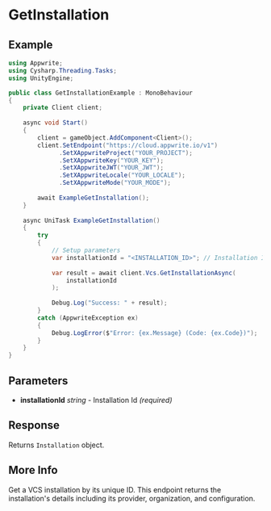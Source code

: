 # GetInstallation

## Example

```csharp
using Appwrite;
using Cysharp.Threading.Tasks;
using UnityEngine;

public class GetInstallationExample : MonoBehaviour
{
    private Client client;
    
    async void Start()
    {
        client = gameObject.AddComponent<Client>();
        client.SetEndpoint("https://cloud.appwrite.io/v1")
              .SetXAppwriteProject("YOUR_PROJECT");
              .SetXAppwriteKey("YOUR_KEY");
              .SetXAppwriteJWT("YOUR_JWT");
              .SetXAppwriteLocale("YOUR_LOCALE");
              .SetXAppwriteMode("YOUR_MODE");
        
        await ExampleGetInstallation();
    }
    
    async UniTask ExampleGetInstallation()
    {
        try
        {
            // Setup parameters
            var installationId = "<INSTALLATION_ID>"; // Installation Id
            
            var result = await client.Vcs.GetInstallationAsync(
                installationId
            );
            
            Debug.Log("Success: " + result);
        }
        catch (AppwriteException ex)
        {
            Debug.LogError($"Error: {ex.Message} (Code: {ex.Code})");
        }
    }
}
```

## Parameters

- **installationId** *string* - Installation Id *(required)*

## Response

Returns `Installation` object.
## More Info

Get a VCS installation by its unique ID. This endpoint returns the installation&#039;s details including its provider, organization, and configuration. 
